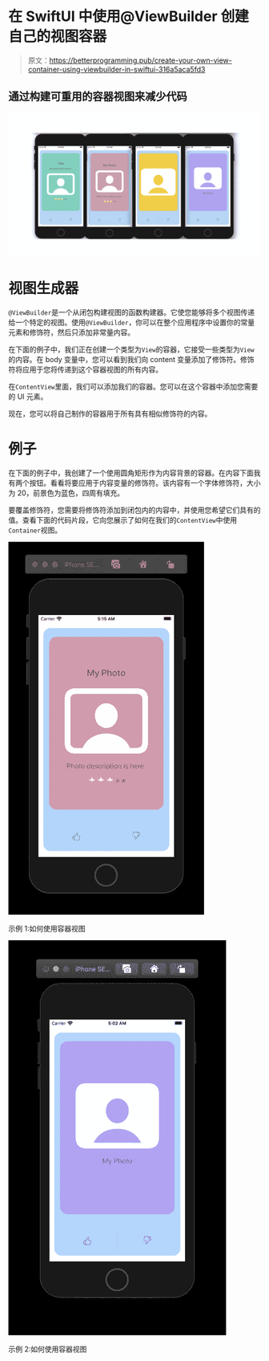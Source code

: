 # 在 SwiftUI 中使用@ViewBuilder 创建自己的视图容器

> 原文：<https://betterprogramming.pub/create-your-own-view-container-using-viewbuilder-in-swiftui-316a5aca5fd3>

## 通过构建可重用的容器视图来减少代码

![](img/8f78935e04813a6abadd47194c8317d0.png)

# 视图生成器

`@ViewBuilder`是一个从闭包构建视图的函数构建器。它使您能够将多个视图传递给一个特定的视图。使用`@ViewBuilder`，你可以在整个应用程序中设置你的常量元素和修饰符，然后只添加非常量内容。

在下面的例子中，我们正在创建一个类型为`View`的容器，它接受一些类型为`View`的内容。在 body 变量中，您可以看到我们向 content 变量添加了修饰符。修饰符将应用于您将传递到这个容器视图的所有内容。

在`ContentView`里面，我们可以添加我们的容器。您可以在这个容器中添加您需要的 UI 元素。

现在，您可以将自己制作的容器用于所有具有相似修饰符的内容。

# 例子

在下面的例子中，我创建了一个使用圆角矩形作为内容背景的容器。在内容下面我有两个按钮。看看将要应用于内容变量的修饰符。该内容有一个字体修饰符，大小为 20，前景色为蓝色，四周有填充。

要覆盖修饰符，您需要将修饰符添加到闭包内的内容中，并使用您希望它们具有的值。查看下面的代码片段，它向您展示了如何在我们的`ContentView`中使用`Container`视图。

![](img/dd3d25bfbff56925075099429fbb2167.png)

示例 1:如何使用容器视图

![](img/1805dc9a88a0417e9863bf6f32028dc9.png)

示例 2:如何使用容器视图